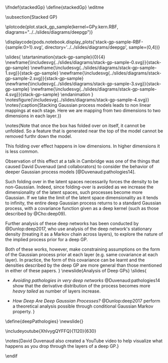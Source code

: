 \ifndef{stackedGp}
\define{stackedGp}
\editme

\subsection{Stacked GP}

\plotcode{plot.stack_gp_sample(kernel=GPy.kern.RBF,
                     diagrams="../../slides/diagrams/deepgp")}
				
\displaycode{pods.notebook.display_plots('stack-gp-sample-RBF-{sample:0>1}.svg', 
                            directory='../../slides/diagrams/deepgp', sample=(0,4))}

\slides{
\startanimation{stack-gp-sample}{0}{4}
\newframe{\includesvg{../slides/diagrams/stack-gp-sample-0.svg}}{stack-gp-sample}
\newframe{\includesvg{../slides/diagrams/stack-gp-sample-1.svg}}{stack-gp-sample}
\newframe{\includesvg{../slides/diagrams/stack-gp-sample-2.svg}}{stack-gp-sample}
\newframe{\includesvg{../slides/diagrams/stack-gp-sample-3.svg}}{stack-gp-sample}
\newframe{\includesvg{../slides/diagrams/stack-gp-sample-4.svg}}{stack-gp-sample}
\endanimation
}
\notesfigure{\includesvg{../slides/diagrams/stack-gp-sample-4.svg}}
\notes{\caption{Stacking Gaussian process models leads to non linear mappings at each stage. Here we are mapping from two dimensions to two dimensions in each layer.}}

\notes{Note that once the box has folded over on itself, it cannot be unfolded. So a feature that is generated near the top of the model cannot be removed furthr down the model.

This folding over effect happens in low dimensions. In higher dimensions it is less common. 

Observation of this effect at a talk in Cambridge was one of the things that caused David Duvenaud (and collaborators) to consider the behavior of deeper Gaussian process models [@Duvenaud:pathologies14]. 

Such folding over in the latent spaces necessarily forces the density to be non-Gaussian. Indeed, since folding-over is avoided as we increase the dimensionality of the latent spaces, such processes become more Gaussian. If we take the limit of the latent space dimensionality as it tends to infinity, the entire deep Gaussian process returns to a standard Gaussian process, with a covariance function given as a deep kernel (such as those described by @Cho:deep09).

Further analysis of these deep networks has been conducted by @Dunlop:deep2017, who use analysis of the deep network's stationary density (treating it as a Markov chain across layers), to explore the nature of the implied process prior for a deep GP.

Both of these works, however, make constraining assumptions on the form of the Gaussian process prior at each layer (e.g. same covariance at each layer). In practice, the form of this covariance can be learnt and the densities described by the deep GP are more general than those mentioned in either of these papers.
}
\newslide{Analysis of Deep GPs}
\slides{
* *Avoiding pathologies in very deep networks* @Duvenaud:pathologies14 show that the derivative distribution of the process becomes more *heavy tailed* as number of layers increase.

* *How Deep Are Deep Gaussian Processes?* @Dunlop:deep2017 perform a theoretical analysis possible through conditional Gaussian Markov property.
}

\define{deepPathologies} 
\newslide{}

\includeyoutube{XhIvygQYFFQ}{1120}{630}

\notes{David Duvenaud also created a YouTube video to help visualize what happens as you drop through the layers of a deep GP.}

\endif

